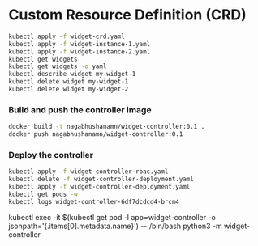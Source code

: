 

# Custom Resource Definition (CRD)


```bash
kubectl apply -f widget-crd.yaml
kubectl apply -f widget-instance-1.yaml
kubectl apply -f widget-instance-2.yaml
kubectl get widgets
kubectl get widgets -o yaml
kubectl describe widget my-widget-1
kubectl delete widget my-widget-1
kubectl delete widget my-widget-2
```

### Build and push the controller image

```bash
docker build -t nagabhushanamn/widget-controller:0.1 .
docker push nagabhushanamn/widget-controller:0.1
```


### Deploy the controller

```bash
kubectl apply -f widget-controller-rbac.yaml
kubectl delete -f widget-controller-deployment.yaml
kubectl apply -f widget-controller-deployment.yaml
kubectl get pods -w
kubectl logs widget-controller-6df7dcdcd4-brcm4
```


kubectl exec -it $(kubectl get pod -l app=widget-controller -o jsonpath='{.items[0].metadata.name}') -- /bin/bash
python3 -m widget-controller



<!-- e.g -->
<!-- https://strimzi.io/documentation/ -->